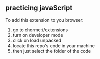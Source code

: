 practicing javaScript
------------------------------------------------------------------------------------
To add this extension to you browser:
1. go to chorme://extensions
2. turn on developer mode
3. click on load unpacked
4. locate this repo's code in your machine
5. then just select the folder of the code
